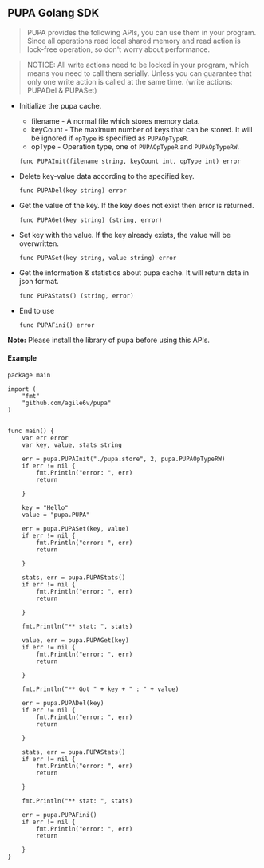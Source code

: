 ## PUPA Golang SDK

>PUPA provides the following APIs, you can use them in your program. Since all operations read local shared memory and read action is lock-free operation, so don't worry about performance.

>NOTICE: All write actions need to be locked in your program, which means you need to call them serially. Unless you can guarantee that only one write action is called at the same time. (write actions: PUPADel & PUPASet)



* Initialize the pupa cache.

    * filename - A normal file which stores memory data.
    * keyCount - The maximum number of keys that can be stored. It will be ignored if `opType` is specified as `PUPAOpTypeR`.
    * opType - Operation type, one of `PUPAOpTypeR` and `PUPAOpTypeRW`.


    ```golang
    func PUPAInit(filename string, keyCount int, opType int) error
    ```

* Delete key-value data according to the specified key.
    ```golang
    func PUPADel(key string) error
    ```


* Get the value of the key. If the key does not exist then error is returned.
    ```golang
    func PUPAGet(key string) (string, error)
    ```

* Set key with the value. If the key already exists, the value will be overwritten.
    ```golang
    func PUPASet(key string, value string) error
    ```

* Get the information & statistics about pupa cache. It will return data in json format.
    ```golang
    func PUPAStats() (string, error)
    ```

* End to use
    ```golang
    func PUPAFini() error
    ```

**Note:** Please install the library of pupa before using this APIs.


#### Example

```golang
package main

import (
    "fmt"
    "github.com/agile6v/pupa"
)


func main() {
    var err error
    var key, value, stats string

    err = pupa.PUPAInit("./pupa.store", 2, pupa.PUPAOpTypeRW)
    if err != nil {
        fmt.Println("error: ", err)
        return

    }

    key = "Hello"
    value = "pupa.PUPA"

    err = pupa.PUPASet(key, value)
    if err != nil {
        fmt.Println("error: ", err)
        return

    }

    stats, err = pupa.PUPAStats()
    if err != nil {
        fmt.Println("error: ", err)
        return

    }

    fmt.Println("** stat: ", stats)

    value, err = pupa.PUPAGet(key)
    if err != nil {
        fmt.Println("error: ", err)
        return

    }

    fmt.Println("** Got " + key + " : " + value)

    err = pupa.PUPADel(key)
    if err != nil {
        fmt.Println("error: ", err)
        return

    }

    stats, err = pupa.PUPAStats()
    if err != nil {
        fmt.Println("error: ", err)
        return

    }

    fmt.Println("** stat: ", stats)

    err = pupa.PUPAFini()
    if err != nil {
        fmt.Println("error: ", err)
        return

    }
}

```